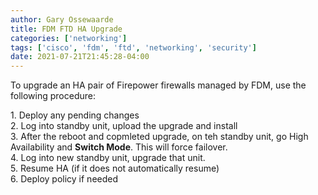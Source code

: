 ```yaml
---
author: Gary Ossewaarde
title: FDM FTD HA Upgrade
categories: ['networking']
tags: ['cisco', 'fdm', 'ftd', 'networking', 'security']
date: 2021-07-21T21:45:28-04:00
---
```


To upgrade an HA pair of Firepower firewalls managed by FDM, use the following procedure:

1\. Deploy any pending changes  
2\. Log into standby unit, upload the upgrade and install   
3\. After the reboot and copmleted upgrade, on teh standby unit, go High Availability and **Switch Mode**. This will force failover.   
4\. Log into new standby unit, upgrade that unit.   
5\. Resume HA (if it does not automatically resume)   
6\. Deploy policy if needed